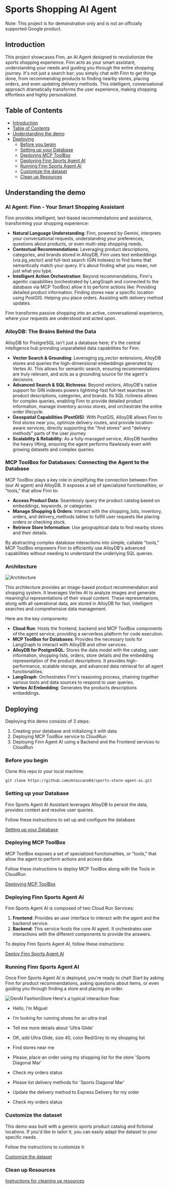 # Sports Shopping AI Agent

Note: This project is for demonstration only and is not an officially supported Google product.

## Introduction

This project showcases Finn, an AI Agent designed to revolutionize the sports shopping experience. Finn acts as your smart assistant, understanding your needs and guiding you through the entire shopping journey. It's not just a search bar; you simply chat with Finn to get things done, from recommending products to finding nearby stores, placing orders, and even updating delivery methods. This intelligent, conversational approach dramatically transforms the user experience, making shopping effortless and highly personalized.

## Table of Contents
<!-- TOC depthfrom:2 -->

- [Introduction](#introduction)
- [Table of Contents](#table-of-contents)
- [Understanding the demo](#understanding-the-demo)
- [Deploying](#deploying)
    - [Before you begin](#before-you-begin)
    - [Setting up your Database](#setting-up-your-database)
    - [Deploying MCP ToolBox](#deploying-mcp-toolbox)
    - [Deploying Finn Sports Agent AI](#deploying-finn-agent-ai)
    - [Running Finn Sports Agent AI](#running-finn-agent-ai)
    - [Customize the dataset](#customize-the-dataset)
    - [Clean up Resources](#clean-up-resources)

<!-- /TOC -->

## Understanding the demo
### AI Agent: Finn - Your Smart Shopping Assistant

Finn provides intelligent, text-based recommendations and assistance, transforming your shopping experience:

- **Natural Language Understanding**: Finn, powered by Gemini, interprets your conversational requests, understanding your preferences, questions about products, or even multi-step shopping needs.
- **Contextual Recommendations**: Leveraging product descriptions, categories, and brands stored in AlloyDB, Finn uses text embeddings (via pg_vector) and full-text search (GIN indexes) to find items that semantically match your query. It's about finding what you mean, not just what you type.
- **Intelligent Action Orchestration**: Beyond recommendations, Finn's agentic capabilities (orchestrated by LangGraph and connected to the database via MCP ToolBox) allow it to perform actions like:
Providing detailed product information.
Finding stores near a specific location using PostGIS.
Helping you place orders.
Assisting with delivery method updates.

Finn transforms passive shopping into an active, conversational experience, where your requests are understood and acted upon.

### AlloyDB: The Brains Behind the Data
AlloyDB for PostgreSQL isn't just a database here; it's the central intelligence hub providing unparalleled data capabilities for Finn:

- **Vector Search & Grounding**: Leveraging pg_vector extensions, AlloyDB stores and queries the high-dimensional embeddings generated by Vertex AI. This allows for semantic search, ensuring recommendations are truly relevant, and acts as a grounding source for the agent's decisions.
- **Advanced Search & SQL Richness**: Beyond vectors, AlloyDB's native support for GIN indexes powers lightning-fast full-text searches on product descriptions, categories, and brands. Its SQL richness allows for complex queries, enabling Finn to provide detailed product information, manage inventory across stores, and orchestrate the entire order lifecycle.
- **Geospatial Capabilities (PostGIS)**: With PostGIS, AlloyDB allows Finn to find stores near you, optimize delivery routes, and provide location-aware services, directly supporting the "find stores" and "delivery methods" parts of the user journey.
- **Scalability & Reliability**: As a fully-managed service, AlloyDB handles the heavy lifting, ensuring the agent performs flawlessly even with growing datasets and complex queries.

### MCP ToolBox for Databases: Connecting the Agent to the Database
MCP ToolBox plays a key role in simplifying the connection between Finn (our AI agent) and AlloyDB. It exposes a set of specialized functionalities, or "tools," that allow Finn to:

- **Access Product Data**: Seamlessly query the product catalog based on embeddings, keywords, or categories.
- **Manage Shopping & Orders**: Interact with the shopping_lists, inventory, orders, and delivery_methods tables to fulfill user requests like placing orders or checking stock.
- **Retrieve Store Information**: Use geographical data to find nearby stores and their details.

By abstracting complex database interactions into simple, callable "tools," MCP ToolBox empowers Finn to efficiently use AlloyDB's advanced capabilities without needing to understand the underlying SQL queries.

### Architecture
![Architecture](docs/architecture.jpg)

This architecture provides an image-based product recommendation and shopping system. It leverages Vertex AI to analyze images and generate meaningful representations of their visual content. These representations, along with all operational data, are stored in AlloyDB for fast, intelligent searches and comprehensive data management.

Here are the key components:

- **Cloud Run**: Hosts the frontend, backend and MCP ToolBox components of the agent service, providing a serverless platform for code execution.
- **MCP ToolBox for Databases**: Provides the necessary tools for LangGraph to interact with AlloyDB and other services.
- **AlloyDB for PostgreSQL**: Stores the data model with the catalog, user information, shopping lists, orders, store details and the embedding representation of the product descriptions. It provides high-performance, scalable storage, and advanced data retrieval for all agent functionalities.
- **LangGraph**: Orchestrates Finn's reasoning process, chaining together various tools and data sources to respond to user queries.
- **Vertex AI Embedding**: Generates the products descriptions embeddings.

## Deploying

Deploying this demo consists of 3 steps:

1. Creating your database and initializing it with data
2. Deploying MCP ToolBox service to CloudRun
3. Deploying Finn Agent AI using a Backend and the Frontend services to CloudRun

### Before you begin
Clone this repo to your local machine:
```
git clone https://github.com/mtoscano84/sports-store-agent-ai.git
```

### Setting up your Database
Finn Sports Agent AI Assistant leverages AlloyDB to persist the data, provides context and resolve user queries.

Follow these instructions to set up and configure the database

[Setting up your Database](docs/alloydb.md)

### Deploying MCP ToolBox
MCP ToolBox exposes a set of specialized functionalities, or "tools," that allow the agent to perform actions and access data.

Follow these instructions to deploy MCP ToolBox along with the Tools in CloudRun

[Deploying MCP ToolBox](docs/toolbox.md)

### Deploying Finn Sports Agent AI
Finn Sports Agent AI is composed of two Cloud Run Services:

1. **Frontend**: Provides an user interface to interact with the agent and the backend service.
2. **Backend**: This service hosts the core AI agent. It orchestrates user interactions with the different components to provide the answers.

To deploy Finn Sports Agent AI, follow these instructions:

[Deploy Finn Sports Agent AI](docs/deploy_app_services.md)

### Running Finn Sports Agent AI
Once Finn Sports Agent AI is deployed, you're ready to chat!
Start by asking Finn for product recommendations, asking questions about items, or even guiding you through finding a store and placing an order.

![GenAI FashionStore](images/GenAIFashionStore_DemoDark.gif)
Here's a typical interaction flow:
- Hello, I’m Miguel

- I’m looking for running shoes for an ultra-trail

- Tell me more details about 'Ultra Glide'

- OK, add Ultra Glide, size 40, color Red/Grey to my shopping list

- Find stores near me

- Please, place an order using my shopping list for the store 'Sports Diagonal Mar'

- Check my orders status

- Please list delivery methods for 'Sports Diagonal Mar' 

- Update the delivery method to Express Delivery for my order

- Check my orders status

### Customize the dataset
This demo was built with a generic sports product catalog and fictional locations. If you'd like to tailor it, you can easily adapt the dataset to your specific needs.

Follow the instructions to customize it:

[Customize the dataset](./docs/customize_dataset.md)

### Clean up Resources
[Instructions for cleaning up resources](./docs/clean_up.md)

